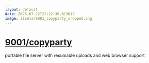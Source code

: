 ```yaml
---
layout: default
date: 2025-07-22T22:22:36.613613
image: assets/9001_copyparty_cropped.png
---
```


# [9001/copyparty](https://github.com/9001/copyparty)

portable file server with resumable uploads and web browser support
